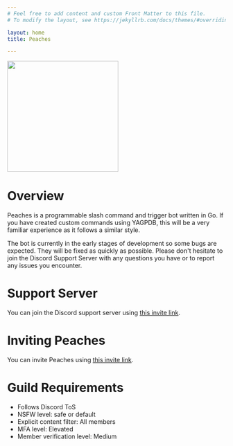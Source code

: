 ```yaml
---
# Feel free to add content and custom Front Matter to this file.
# To modify the layout, see https://jekyllrb.com/docs/themes/#overriding-theme-defaults

layout: home
title: Peaches

---
```


<img src='/peaches-bot.docs/assets/logo.png' width='256'>

# Overview

Peaches is a programmable slash command and trigger bot written in Go. If you have created custom commands using YAGPDB, this will be a very familiar experience as it follows a similar style.

The bot is currently in the early stages of development so some bugs are expected. They will be fixed as quickly as possible. Please don't hesitate to join the Discord Support Server with any questions you have or to report any issues you encounter.

# Support Server

You can join the Discord support server using [this invite link](https://discord.com/invite/Bktvgd3Ncn).

# Inviting Peaches

You can invite Peaches using [this invite link](https://discord.com/api/oauth2/authorize?client_id=1201100920189096018&permissions=1102196361408&scope=bot%20applications.commands).

# Guild Requirements

* Follows Discord ToS
* NSFW level: safe or default
* Explicit content filter: All members
* MFA level: Elevated
* Member verification level: Medium